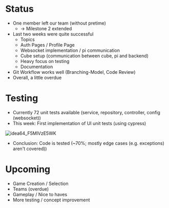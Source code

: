 # Status
* One member left our team (without pretime)
  * -> Milestone 2 extended
* Last two weeks were quite successful
  * Topics
  * Auth Pages / Profile Page
  * Websocket implementation / pi communication
  * Cube setup (communication between cube, pi and backend)
  * Heavy focus on testing
  * Documentation
* Git Workflow works well (Branching-Model, Code Review)
* Overall, a little overdue

# Testing
* Currently 72 unit tests available (service, repository, controller, config (websocket))
* This week: First implementation of UI unit tests (using cypress)

![idea64_F5MlVzE5WK](https://i.imgur.com/XMztB6S.png)
* Conclusion: Code is tested (~70%; mostly edge cases (e.g. exceptions) aren't covered))

# Upcoming
* Game Creation / Selection
* Teams (overdue)
* Gameplay / Nice to haves
* More testing / concept improvement
